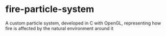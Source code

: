 # fire-particle-system
A custom particle system, developed in C with OpenGL, representing how fire is affected by the natural environment around it 
